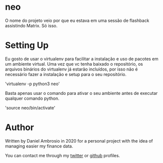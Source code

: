 # neo
O nome do projeto veio por que eu estava em uma sessão de flashback assistindo Matrix. Só isso. 


# Setting Up
Eu gosto de usar o virtualenv para facilitar a instalação e uso de pacotes em um ambiente virtual. 
Uma vez que vc tenha baixado o repositório, os arquivos binários do virtualenv já estarão incluídos, por isso não é necessário fazer a instalação e setup para o seu repositório. 

'virtualenv -p python3 neo'

Basta apenas usar o comando para ativar o seu ambiente antes de executar qualquer comando python.

'source neo/bin/activate'

# Author
Written by Daniel Ambrosio in 2020 for a personal project with the idea of managing easier my finance data.

You can contact me through my [twitter](https://twitter.com/daniambrosio/) or [github](https://github.com/daniambrosio) profiles.
